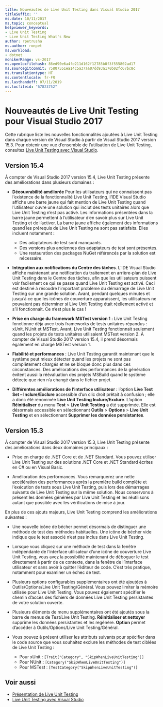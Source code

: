 ```yaml
---
title: Nouveautés de Live Unit Testing dans Visual Studio 2017
titleSuffix: ''
ms.date: 10/11/2017
ms.topic: conceptual
helpviewer_keywords:
- Live Unit Testing
- Live Unit Testing What's New
author: rpetrusha
ms.author: ronpet
ms.workload:
- dotnet
monikerRange: vs-2017
ms.openlocfilehash: 86ed90e6a4fe211d162f12785b0f3f555802ad17
ms.sourcegitcommit: 75807551ea14c5a37aa07dd93a170b02fc67bc8c
ms.translationtype: HT
ms.contentlocale: fr-FR
ms.lasthandoff: 07/11/2019
ms.locfileid: "67823752"
---
```

# <a name="whats-new-in-live-unit-testing-for-visual-studio-2017"></a>Nouveautés de Live Unit Testing pour Visual Studio 2017

Cette rubrique liste les nouvelles fonctionnalités ajoutées à Live Unit Testing dans chaque version de Visual Studio à partir de Visual Studio 2017 version 15.3. Pour obtenir une vue d’ensemble de l’utilisation de Live Unit Testing, consultez [Live Unit Testing avec Visual Studio](live-unit-testing.md).

## <a name="version-154"></a>Version 15.4

À compter de Visual Studio 2017 version 15.4, Live Unit Testing présente des améliorations dans plusieurs domaines :

- **Découvrabilité améliorée** Pour les utilisateurs qui ne connaissent pas l’existence de la fonctionnalité Live Unit Testing, l’IDE Visual Studio affiche une barre jaune qui fait mention de Live Unit Testing quand l’utilisateur ouvre une solution qui inclut des tests unitaires alors que Live Unit Testing n’est pas activé. Les informations présentées dans la barre jaune permettent à l’utilisateur d’en savoir plus sur Live Unit Testing et de l’activer. La barre jaune affiche également des informations quand les prérequis de Live Unit Testing ne sont pas satisfaits. Elles incluent notamment :

  - Des adaptateurs de test sont manquants.
  - Des versions plus anciennes des adaptateurs de test sont présentes.
  - Une restauration des packages NuGet référencés par la solution est nécessaire.

- **Intégration aux notifications du Centre des tâches**. L’IDE Visual Studio affiche maintenant une notification du traitement en arrière-plan de Live Unit Testing dans le Centre des tâches, afin que les utilisateurs puissent voir facilement ce qui se passe quand Live Unit Testing est activé. Ceci est destiné à résoudre l’important problème du démarrage de Live Unit Testing sur une grande solution. Avant, pendant quelques minutes et jusqu’à ce que les icônes de couverture apparaissent, les utilisateurs ne pouvaient pas déterminer si Live Unit Testing était réellement activé et s’il fonctionnait. Ce n’est plus le cas !

- **Prise en charge du framework MSTest version 1** : Live Unit Testing fonctionne déjà avec trois frameworks de tests unitaires répandus : xUnit, NUnit et MSTest. Avant, Live Unit Testing fonctionnait seulement quand les projets de tests unitaires utilisaient MSTest version 2. À compter de Visual Studio 2017 version 15.4, il prend désormais également en charge MSTest version 1.

- **Fiabilité et performances** : Live Unit Testing garantit maintenant que le système peut mieux détecter quand les projets ne sont pas complètement chargés et ne se bloque donc plus dans ces circonstances. Des améliorations des performances de la génération évitent aussi la réévaluation des projets MSBuild quand le système détecte que rien n’a changé dans le fichier projet.

- **Différentes améliorations de l’interface utilisateur** :  l’option **Live Test Set – Inclure/Exclure** accessible d’un clic droit prêtait à confusion ; elle a donc été renommée **Live Unit Testing Inclure/Exclure**. L’option **Réinitialiser** du menu **Test** > **Live Unit Testing** a été supprimée. Elle est désormais accessible en sélectionnant **Outils** > **Options** > **Live Unit Testing** et en sélectionnant **Supprimer les données persistantes**.

## <a name="version-153"></a>Version 15.3

À compter de Visual Studio 2017 version 15.3, Live Unit Testing présente des améliorations dans deux domaines principaux :

- Prise en charge de .NET Core et de .NET Standard. Vous pouvez utiliser Live Unit Testing sur des solutions .NET Core et .NET Standard écrites en C# ou en Visual Basic.

- Amélioration des performances. Vous remarquerez une nette accélération des performances après la première build complète et l’exécution de tests sous Live Unit Testing, puis lors des démarrages suivants de Live Unit Testing sur la même solution. Nous conservons à présent les données générées par Live Unit Testing et les réutilisons autant que possible avec les vérifications de mise à jour.

En plus de ces ajouts majeurs, Live Unit Testing comprend les améliorations suivantes :

- Une nouvelle icône de bécher permet désormais de distinguer une méthode de test des méthodes habituelles. Une icône de bécher vide indique que le test associé n’est pas inclus dans Live Unit Testing.

- Lorsque vous cliquez sur une méthode de test dans la fenêtre indépendante de l’interface utilisateur d’une icône de couverture Live Unit Testing, vous avez la possibilité maintenant de déboguer le test directement à partir de ce contexte, dans la fenêtre de l’interface utilisateur et sans avoir à quitter l’éditeur de code. C’est très pratique, notamment pour examiner un échec de test.

- Plusieurs options configurables supplémentaires ont été ajoutées à Outils/Options/Live Unit Testing/Général. Vous pouvez limiter la mémoire utilisée pour Live Unit Testing. Vous pouvez également spécifier le chemin d’accès des fichiers de données Live Unit Testing persistantes de votre solution ouverte.

- Plusieurs éléments de menu supplémentaires ont été ajoutés sous la barre de menus de Test/Live Unit Testing. **Réinitialiser et nettoyer** supprime les données persistantes et les regénère. **Option** permet d’accéder à Outils/Options/Live Unit Testing/Général.

- Vous pouvez à présent utiliser les attributs suivants pour spécifier dans le code source que vous souhaitez exclure les méthodes de test ciblées de Live Unit Testing :

  - Pour xUnit : `[Trait("Category", "SkipWhenLiveUnitTesting")]`
  - Pour NUnit : `[Category("SkipWhenLiveUnitTesting")]`
  - Pour MSTest : `[TestCategory("SkipWhenLiveUnitTesting")]`

## <a name="see-also"></a>Voir aussi

- [Présentation de Live Unit Testing](live-unit-testing-intro.md)
- [Live Unit Testing avec Visual Studio](live-unit-testing.md)
